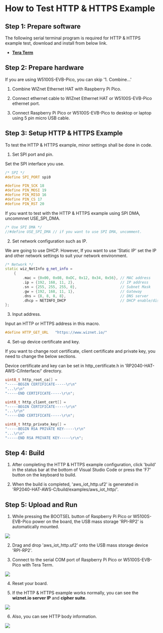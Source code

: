 # How to Test HTTP & HTTPS Example



## Step 1: Prepare software

The following serial terminal program is required for HTTP & HTTPS example test, download and install from below link.

- [**Tera Term**][link-tera_term]



## Step 2: Prepare hardware

If you are using W5100S-EVB-Pico, you can skip '1. Combine...'

1. Combine WIZnet Ethernet HAT with Raspberry Pi Pico.

2. Connect ethernet cable to WIZnet Ethernet HAT or W5100S-EVB-Pico ethernet port.

3. Connect Raspberry Pi Pico or W5100S-EVB-Pico to desktop or laptop using 5 pin micro USB cable.



## Step 3: Setup HTTP & HTTPS Example

To test the HTTP & HTTPS example, minor settings shall be done in code.

1. Set SPI port and pin.

Set the SPI interface you use.

```cpp
/* SPI */
#define SPI_PORT spi0

#define PIN_SCK 18
#define PIN_MOSI 19
#define PIN_MISO 16
#define PIN_CS 17
#define PIN_RST 20
```

If you want to test with the HTTP & HTTPS example using SPI DMA, uncommnet USE_SPI_DMA.

```cpp
/* Use SPI DMA */
//#define USE_SPI_DMA // if you want to use SPI DMA, uncomment.
```

2. Set network configuration such as IP.

We are going to use DHCP. However, If you want to use 'Static IP' set the IP and other network settings to suit your network environment.

```cpp
/* Network */
static wiz_NetInfo g_net_info =
    {
        .mac = {0x00, 0x08, 0xDC, 0x12, 0x34, 0x56}, // MAC address
        .ip = {192, 168, 11, 2},                     // IP address
        .sn = {255, 255, 255, 0},                    // Subnet Mask
        .gw = {192, 168, 11, 1},                     // Gateway
        .dns = {8, 8, 8, 8},                         // DNS server
        .dhcp = NETINFO_DHCP                         // DHCP enable/disable
};
```

3. Input address.

Input an HTTP or HTTPS address in this macro.

```cpp
#define HTTP_GET_URL   "https://www.wiznet.io/"
```

4. Set-up device certificate and key.

If you want to change root certificate, client certificate and private key, you need to change the below sections.

Device certificate and key can be set in http_certificate.h in 'RP2040-HAT-AWS-C/Interface/' directory.

```cpp
uint8_t http_root_ca[] =
"-----BEGIN CERTIFICATE-----\r\n"
"...\r\n"
"-----END CERTIFICATE-----\r\n";

uint8_t http_client_cert[] =
"-----BEGIN CERTIFICATE-----\r\n"
"...\r\n"
"-----END CERTIFICATE-----\r\n";

uint8_t http_private_key[] =
"-----BEGIN RSA PRIVATE KEY-----\r\n"
"...\r\n"
"-----END RSA PRIVATE KEY-----\r\n";

```



## Step 4: Build

1. After completing the HTTP & HTTPS example configuration, click 'build' in the status bar at the bottom of Visual Studio Code or press the 'F7' button on the keyboard to build.

2. When the build is completed, 'aws_iot_http.uf2' is generated in 'RP2040-HAT-AWS-C/build/examples/aws_iot_http/'.



## Step 5: Upload and Run

1. While pressing the BOOTSEL button of Raspberry Pi Pico or W5100S-EVB-Pico power on the board, the USB mass storage 'RPI-RP2' is automatically mounted.

![][link-raspberry_pi_pico_usb_mass_storage]

2. Drag and drop 'aws_iot_http.uf2' onto the USB mass storage device 'RPI-RP2'.

3. Connect to the serial COM port of Raspberry Pi Pico or W5100S-EVB-Pico with Tera Term.

![][link-connect_to_serial_com_port]

4. Reset your board.

5. If the HTTP & HTTPS example works normally, you can see the **wiznet.io server IP** and **cipher suite**.

![][link-server_ip_ciphersuite]

6. Also, you can see HTTP body information.

![][link-http_body_information]



<!--
Link
-->

[link-tera_term]: https://osdn.net/projects/ttssh2/releases/
[link-raspberry_pi_pico_usb_mass_storage]: https://github.com/Wiznet/RP2040-HAT-AWS-C/blob/main/static/images/aws_iot_http/raspberry_pi_pico_usb_mass_storage.png
[link-connect_to_serial_com_port]: https://github.com/Wiznet/RP2040-HAT-AWS-C/blob/main/static/images/aws_iot_http/serial_com_port.png
[link-server_ip_ciphersuite]: https://github.com/Wiznet/RP2040-HAT-AWS-C/blob/main/static/images/aws_iot_http/server_ip_ciphersuite.png
[link-http_body_information]: https://github.com/Wiznet/RP2040-HAT-AWS-C/blob/main/static/images/aws_iot_http/http_body_information.png
